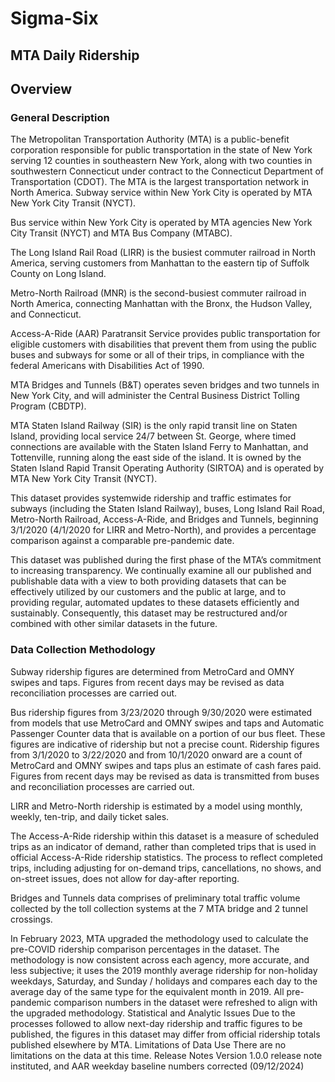 # Sigma-Six
## MTA Daily Ridership 
## Overview
### General Description
The Metropolitan Transportation Authority (MTA) is a public-benefit corporation responsible for public transportation in the state of New York serving 12 counties in southeastern New York, along with two counties in southwestern Connecticut under contract to the Connecticut Department of Transportation (CDOT). The MTA is the largest transportation network in North America.
Subway service within New York City is operated by MTA New York City Transit (NYCT).

Bus service within New York City is operated by MTA agencies New York City Transit (NYCT) and MTA Bus Company (MTABC).

The Long Island Rail Road (LIRR) is the busiest commuter railroad in North America, serving customers from Manhattan to the eastern tip of Suffolk County on Long Island.

Metro-North Railroad (MNR) is the second-busiest commuter railroad in North America, connecting Manhattan with the Bronx, the Hudson Valley, and Connecticut.

Access-A-Ride (AAR) Paratransit Service provides public transportation for eligible customers with disabilities that prevent them from using the public buses and subways for some or all of their trips, in compliance with the federal Americans with Disabilities Act of 1990.

MTA Bridges and Tunnels (B&T) operates seven bridges and two tunnels in New York City, and will administer the Central Business District Tolling Program (CBDTP).

MTA Staten Island Railway (SIR) is the only rapid transit line on Staten Island, providing local service 24/7 between St. George, where timed connections are available with the Staten Island Ferry to Manhattan, and Tottenville, running along the east side of the island. It is owned by the Staten Island Rapid Transit Operating Authority (SIRTOA) and is operated by MTA New York City Transit (NYCT).

This dataset provides systemwide ridership and traffic estimates for subways (including the Staten Island Railway), buses, Long Island Rail Road, Metro-North Railroad, Access-A-Ride, and Bridges and Tunnels, beginning 3/1/2020 (4/1/2020 for LIRR and Metro-North), and provides a percentage comparison against a comparable pre-pandemic date.

This dataset was published during the first phase of the MTA’s commitment to increasing transparency. We continually examine all our published and publishable data with a view to both providing datasets that can be effectively utilized by our customers and the public at large, and to providing regular, automated updates to these datasets efficiently and sustainably. Consequently, this dataset may be restructured and/or combined with other similar datasets in the future.

### Data Collection Methodology

Subway ridership figures are determined from MetroCard and OMNY swipes and taps. Figures from recent days may be revised as data reconciliation processes are carried out.

Bus ridership figures from 3/23/2020 through 9/30/2020 were estimated from models that use MetroCard and OMNY swipes and taps and Automatic Passenger Counter data that is available on a portion of our bus fleet. These figures are indicative of ridership but not a precise count. Ridership figures from 3/1/2020 to 3/22/2020 and from 10/1/2020 onward are a count of MetroCard and OMNY swipes and taps plus an estimate of cash fares paid. Figures from recent days may be revised as data is transmitted from buses and reconciliation processes are carried out.

LIRR and Metro-North ridership is estimated by a model using monthly, weekly, ten-trip, and daily ticket sales.

The Access-A-Ride ridership within this dataset is a measure of scheduled trips as an indicator of demand, rather than completed trips that is used in official Access-A-Ride ridership statistics. The process to reflect completed trips, including adjusting for on-demand trips, cancellations, no shows, and on-street issues, does not allow for day-after reporting.

Bridges and Tunnels data comprises of preliminary total traffic volume collected by the toll collection systems at the 7 MTA bridge and 2 tunnel crossings.

In February 2023, MTA upgraded the methodology used to calculate the pre-COVID ridership comparison percentages in the dataset. The methodology is now consistent across each agency, more accurate, and less subjective; it uses the 2019 monthly average ridership for non-holiday weekdays, Saturday, and Sunday / holidays and compares each day to the average day of the same type for the equivalent month in 2019. All pre-pandemic comparison numbers in the dataset were refreshed to align with the upgraded methodology.
Statistical and Analytic Issues
Due to the processes followed to allow next-day ridership and traffic figures to be published, the figures in this dataset may differ from official ridership totals published elsewhere by MTA.
Limitations of Data Use
There are no limitations on the data at this time.
Release Notes
Version 1.0.0 release note instituted, and AAR weekday baseline numbers corrected (09/12/2024)
